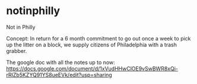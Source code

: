 # notinphilly
Not in Philly

Concept: In return for a 6 month commitment to go out once a week to pick up the litter on a block, we supply citizens of Philadelphia with a trash grabber.

The google doc with all the notes up to now: https://docs.google.com/document/d/1xVudHHwClOE9vSwBWR8xQi-rRIZb5KZYQ91YS8ueEVk/edit?usp=sharing
